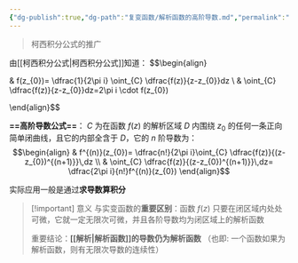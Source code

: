 ```yaml
---
{"dg-publish":true,"dg-path":"复变函数/解析函数的高阶导数.md","permalink":"/复变函数/解析函数的高阶导数/","dgPassFrontmatter":true,"noteIcon":"","created":"2024-04-16T13:01:27.400+08:00","updated":"2024-10-03T22:51:13.331+08:00"}
---
```


>柯西积分公式的推广

由[[柯西积分公式\|柯西积分公式]]知道：
$$\begin{align} 

 & f(z_{0})= \dfrac{1}{2\pi i} \oint_{C}  \dfrac{f(z)}{z-z_{0}}dz \\
 & \oint_{C} \dfrac{f(z)}{z-z_{0}}dz=2\pi i \cdot f(z_{0}) 

\end{align}$$

**==高阶导数公式==**： $C$ 为在函数 $f(z)$ 的解析区域 $D$ 内围绕 $z_{0}$ 的任何一条正向简单闭曲线，且它的内部全含于 $D$，它的 $n$ 阶导数为：
$$\begin{align}
 & f^{(n)}(z_{0})= \dfrac{n!}{2\pi i}\oint_{C} \dfrac{f(z)}{(z-z_{0})^{(n+1)}}\,dz \\
 &  \oint_{C} \dfrac{f(z)}{(z-z_{0})^{(n+1)}}\,dz= \dfrac{2\pi i}{n!}f^{(n)}(z_{0})
\end{align}$$

实际应用一般是通过**求导数算积分**


>[!important] 意义
>与实变函数的**重要区别**：函数 $f(z)$ 只要在闭区域内处处可微，它就一定无限次可微，并且各阶导数均为闭区域上的解析函数
>
>重要结论：**[[解析\|解析函数]]的导数仍为解析函数** （也即: 一个函数如果为解析函数，则有无限次导数的连续性）


